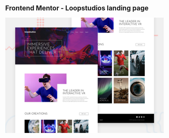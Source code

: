 ## Frontend Mentor - Loopstudios landing page

![Design preview for the Loopstudios landing page coding challenge](./design/desktop-preview.jpg)
